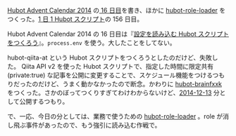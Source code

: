 [Hubot Advent Calendar 2014][hubot-adventar-2014] の[ 16 日目][hubot-adventar-2014-16]を書き、ほかに [hubot-role-loader][gh:bouzuya/hubot-role-loader] をつくった。[1 日 1 Hubot スクリプト][hubot-script-per-day]の 156 日目。

Hubot Advent Calendar 2014 の 16 日目は『[設定を読み込む Hubot スクリプトをつくろう][hubot-adventar-2014-16]』。`process.env` を使う。大したことをしてない。

hubot-qiita-at という Hubot スクリプトをつくろうとしたのだけど、失敗した。 Qiita API v2 を使った Hubot スクリプトで、指定した時間に限定共有 (private:true) な記事を公開に変更することで、スケジュール機能をつけるつもりだったのだけど、うまく動かなかったので断念。かわりに [hubot-brainfxxk][gh:bouzuya/hubot-brainfxxk] をつくった。さかのぼってつくりすぎてわけわからないけど、[2014-12-13][] 分として公開するつもり。

で、一応、今日の分としては、業務で使うための [hubot-role-loader][gh:bouzuya/hubot-role-loader] 。role が消し飛ぶ事件があったので、もう強引に読み込む作戦で。

[2014-12-13]: https://blog.bouzuya.net/2014/12/13/
[hubot-adventar-2014]: http://www.adventar.org/calendars/384
[hubot-adventar-2014-16]: http://qiita.com/bouzuya/items/d65a394cac9e76b56d3d
[hubot-script-per-day]: https://blog.bouzuya.net/posts?tags=hubot-script-per-day
[gh:bouzuya/hubot-role-loader]: https://github.com/bouzuya/hubot-role-loader
[gh:bouzuya/hubot-brainfxxk]: https://github.com/bouzuya/hubot-brainfxxk
